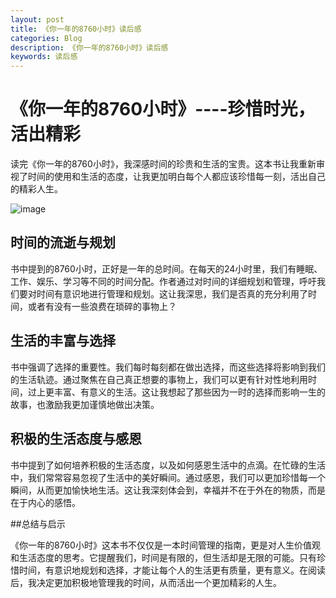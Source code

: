 ```yaml
---
layout: post
title: 《你一年的8760小时》读后感
categories: Blog
description: 《你一年的8760小时》读后感
keywords: 读后感
---
```


# 《你一年的8760小时》----珍惜时光，活出精彩

读完《你一年的8760小时》，我深感时间的珍贵和生活的宝贵。这本书让我重新审视了时间的使用和生活的态度，让我更加明白每个人都应该珍惜每一刻，活出自己的精彩人生。

![image](https://github.com/weakchen007/aiwv.github.io/assets/58799395/8d6ab06d-6105-4b1a-8068-816f53a61a38)

## 时间的流逝与规划

书中提到的8760小时，正好是一年的总时间。在每天的24小时里，我们有睡眠、工作、娱乐、学习等不同的时间分配。作者通过对时间的详细规划和管理，呼吁我们要对时间有意识地进行管理和规划。这让我深思，我们是否真的充分利用了时间，或者有没有一些浪费在琐碎的事物上？

## 生活的丰富与选择

书中强调了选择的重要性。我们每时每刻都在做出选择，而这些选择将影响到我们的生活轨迹。通过聚焦在自己真正想要的事物上，我们可以更有针对性地利用时间，过上更丰富、有意义的生活。这让我想起了那些因为一时的选择而影响一生的故事，也激励我更加谨慎地做出决策。

## 积极的生活态度与感恩

书中提到了如何培养积极的生活态度，以及如何感恩生活中的点滴。在忙碌的生活中，我们常常容易忽视了生活中的美好瞬间。通过感恩，我们可以更加珍惜每一个瞬间，从而更加愉快地生活。这让我深刻体会到，幸福并不在于外在的物质，而是在于内心的感悟。

##总结与启示

《你一年的8760小时》这本书不仅仅是一本时间管理的指南，更是对人生价值观和生活态度的思考。它提醒我们，时间是有限的，但生活却是无限的可能。只有珍惜时间，有意识地规划和选择，才能让每个人的生活更有质量，更有意义。在阅读后，我决定更加积极地管理我的时间，从而活出一个更加精彩的人生。
